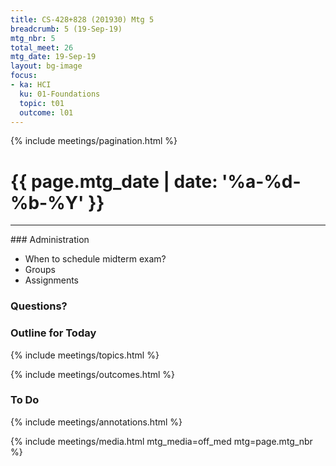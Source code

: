 ```yaml
---
title: CS-428+828 (201930) Mtg 5
breadcrumb: 5 (19-Sep-19)
mtg_nbr: 5
total_meet: 26
mtg_date: 19-Sep-19
layout: bg-image
focus:
- ka: HCI
  ku: 01-Foundations
  topic: t01
  outcome: l01
---
```

{% include meetings/pagination.html %}
<h1 class="text-center">
  {{ page.mtg_date | date: '%a-%d-%b-%Y' }}
</h1>
<hr />
### Administration

* When to schedule midterm exam?
* Groups
* Assignments

### Questions?

### Outline for Today

{% include meetings/topics.html %}

{% include meetings/outcomes.html %}

### To Do

{% include meetings/annotations.html %}

{% include meetings/media.html mtg_media=off_med mtg=page.mtg_nbr %}
